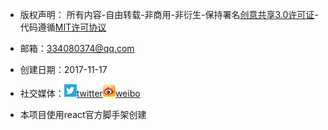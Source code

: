 * 版权声明： 所有内容-自由转载-非商用-非衍生-保持署名[创意共享3.0许可证](https://creativecommons.org/licenses/by-nc-nd/3.0/deed.zh)-代码遵循[MIT许可协议](https://mit-license.org/)
* 邮箱：334080374@qq.com
* 创建日期：2017-11-17
* 社交媒体：[![twitter](./app/common/res/images/twitter.png)twitter](https://twitter.com)[![weobo](./app/common/res/images/weibo.png)weibo](http://weibo.com/2630232391/profile?topnav=1&wvr=6)



* 本项目使用react官方脚手架创建